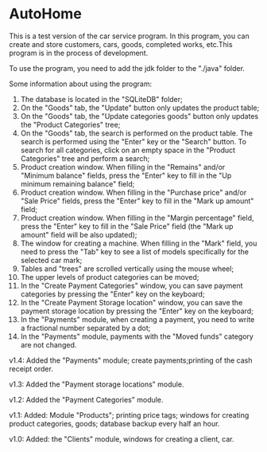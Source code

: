 # AutoHome
This is a test version of the car service program. In this program, you can create and store customers, cars, goods, completed works, etc.This program is in the process of development.

To use the program, you need to add the jdk folder to the "./java" folder.

Some information about using the program:
1. The database is located in the "SQLiteDB" folder;
2. On the "Goods" tab, the "Update" button only updates the product table;
3. On the "Goods" tab, the "Update categories goods" button only updates the "Product Categories" tree;
4. On the "Goods" tab, the search is performed on the product table. The search is performed using the "Enter" key or the "Search" button. To search for all categories, click on an empty space in the "Product Categories" tree and perform a search;
5. Product creation window. When filling in the "Remains" and/or "Minimum balance" fields, press the "Enter" key to fill in the "Up minimum remaining balance" field;
6. Product creation window. When filling in the "Purchase price" and/or "Sale Price" fields, press the "Enter" key to fill in the "Mark up amount" field;
7. Product creation window. When filling in the "Margin percentage" field, press the "Enter" key to fill in the "Sale Price" field (the "Mark up amount" field will be also updated);
8. The window for creating a machine. When filling in the "Mark" field, you need to press the "Tab" key to see a list of models specifically for the selected car mark;
9. Tables and "trees" are scrolled vertically using the mouse wheel;
10. The upper levels of product categories can be moved;
11. In the "Create Payment Categories" window, you can save payment categories by pressing the "Enter" key on the keyboard;
12. In the "Create Payment Storage location" window, you can save the payment storage location by pressing the "Enter" key on the keyboard;
13. In the "Payments" module, when creating a payment, you need to write a fractional number separated by a dot;
14. In the "Payments" module, payments with the "Moved funds" category are not changed.


v1.4: Added the "Payments" module; create payments;printing of the cash receipt order.

v1.3: Added the "Payment storage locations" module.

v1.2: Added the "Payment Categories" module.

v1.1: Added: Module "Products"; printing price tags; windows for creating product categories, goods; database backup every half an hour.

v1.0: Added: the "Clients" module, windows for creating a client, car.
